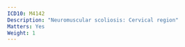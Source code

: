 ```yaml
---
ICD10: M4142
Description: "Neuromuscular scoliosis: Cervical region"
Matters: Yes
Weight: 1
---
```

